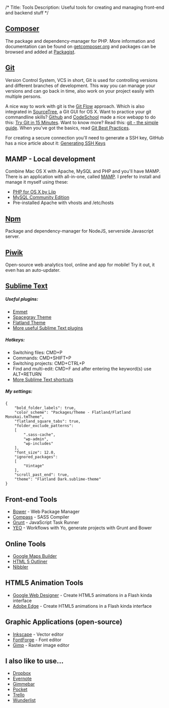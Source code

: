 /*
Title: Tools
Description: Useful tools for creating and managing front-end and backend stuff
*/


## [Composer](http://getcomposer.org)

The package and dependency-manager for PHP. More information and documentation can be found on [getcomposer.org](http://getcomposer.org) and packages can be browsed and added at [Packagist](https://packagist.org/).


## [Git](http://git-scm.com/)

Version Control System, VCS in short, Git is used for controlling versions and different branches of development. This way you can manage your versions and can go back in time, also work on your project easily with multiple persons.

A nice way to work with git is the [Git Flow](http://nvie.com/posts/a-successful-git-branching-model/) approach. Which is also integrated in [SourceTree](http://www.sourcetreeapp.com/), a Git GUI for OS X. Want to practice your git commandline skills? [Github](https://github.com/) and [CodeSchool](https://www.codeschool.com/) made a nice webapp to do this: [Try Git in 15 Minutes](http://try.github.io/levels/1/challenges/1). Want to know more? Read this: [git - the simple guide](http://rogerdudler.github.io/git-guide/). When you've got the basics, read [Git Best Practices](http://sethrobertson.github.io/GitBestPractices/).

For creating a secure connection you'll need to generate a SSH key, GitHub has a nice article about it: [Generating SSH Keys](https://help.github.com/articles/generating-ssh-keys#platform-mac)


## MAMP - Local development

Combine Mac OS X with Apache, MySQL and PHP and you'll have MAMP. There is an application with all-in-one, called [MAMP](http://www.mamp.info/en/index.html). I prefer to install and manage it myself using these:

* [PHP for OS X by Liip](https://github.com/liip/php-osx)
* [MySQL Community Edition](http://dev.mysql.com/downloads/mysql/)
* Pre-installed Apache with vhosts and /etc/hosts


## [Npm](https://npmjs.org/)

Package and dependency-manager for NodeJS, serverside Javascript server.


## [Piwik](http://piwik.org/)

Open-source web analytics tool, online and app for mobile! Try it out, it even has an auto-updater.


## [Sublime Text](http://www.sublimetext.com/)

##### Useful plugins:

* [Emmet](http://emmet.io/)
* [Spacegray Theme](http://kkga.github.io/spacegray/)
* [Flatland Theme](https://github.com/thinkpixellab/flatland)
* [More useful Sublime Text plugins](http://net.tutsplus.com/tutorials/tools-and-tips/essential-sublime-text-2-plugins-and-extensions/)

##### Hotkeys:

* Switching files: CMD+P
* Commands: CMD+SHIFT+P
* Switching projects: CMD+CTRL+P
* Find and multi-edit: CMD+F and after entering the keyword(s) use ALT+RETURN
* [More Sublime Text shortcuts](http://scotch.io/bar-talk/sublime-text-keyboard-shortcuts)

##### My settings:

	{
		"bold_folder_labels": true,
		"color_scheme": "Packages/Theme - Flatland/Flatland Monokai.tmTheme",
		"flatland_square_tabs": true,
		"folder_exclude_patterns":
		[
			".sass-cache",
			"wp-admin",
			"wp-includes"
		],
		"font_size": 12.0,
		"ignored_packages":
		[
			"Vintage"
		],
		"scroll_past_end": true,
		"theme": "Flatland Dark.sublime-theme"
	}


## Front-end Tools

* [Bower](http://bower.io/) - Web Package Manager
* [Compass](http://compass-style.org/) - SASS Compiler
* [Grunt](http://gruntjs.com/) - JavaScript Task Runner
* [YEO](http://yeoman.io/) - Workflows with Yo, generate projects with Grunt and Bower


## Online Tools

* [Google Maps Builder](http://googlemapbuilder.mynameisdonald.com/)
* [HTML 5 Outliner](http://gsnedders.html5.org/outliner/)
* [Nibbler](http://nibbler.silktide.com/)


## HTML5 Animation Tools

* [Google Web Designer](http://www.google.nl/webdesigner/) - Create HTML5 animations in a Flash kinda interface
* [Adobe Edge](http://html.adobe.com/edge/) - Create HTML5 animations in a Flash kinda interface


## Graphic Applications (open-source)

* [Inkscape](http://www.inkscape.org/) - Vector editor
* [FontForge](http://fontforge.org/) - Font editor
* [Gimp](http://www.gimp.org/) - Raster image editor


## I also like to use...

* [Dropbox](http://dropbox.com/)
* [Evernote](http://evernote.com/)
* [Gimmebar](https://gimmebar.com/)
* [Pocket](http://getpocket.com/)
* [Trello](http://trello.com/)
* [Wunderlist](http://wunderlist.com/)
